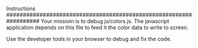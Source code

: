 Instructions
##################################################################
Your missioin is to debug js/colors.js. The javascript application depends on this file to feed it the color data to write to screen.

Use the developer tools in your browser to debug and fix the code.
